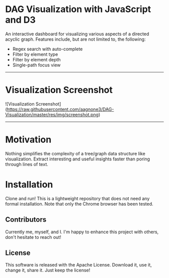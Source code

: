 # DAG Visualization with JavaScript and D3

An interactive dashboard for visualizing various aspects of a directed acyclic graph. Features include, but are not limited to, the following:

- Regex search with auto-complete
- Filter by element type
- Filter by element depth
- Single-path focus view

---
# Visualization Screenshot
![Visualization Screenshot]
(https://raw.githubusercontent.com/aagnone3/DAG-Visualization/master/res/img/screenshot.png)

---
# Motivation

Nothing simplifies the complexity of a tree/graph data structure like visualization. Extract interesting and useful insights faster than poring through lines of text.

# Installation

Clone and run! This is a lightweight repository that does not need any formal installation.
Note that only the Chrome browser has been tested.

## Contributors

Currently me, myself, and I. I'm happy to enhance this project with others, don't hesitate to reach out!

## License

This software is released with the Apache License. Download it, use it, change it, share it. Just keep the license!
